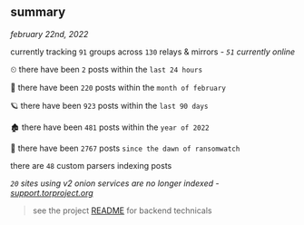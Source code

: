 
## summary
_february 22nd, 2022_

currently tracking `91` groups across `130` relays & mirrors - _`51` currently online_

⏲ there have been `2` posts within the `last 24 hours`

🦈 there have been `220` posts within the `month of february`

🪐 there have been `923` posts within the `last 90 days`

🏚 there have been `481` posts within the `year of 2022`

🦕 there have been `2767` posts `since the dawn of ransomwatch`

there are `48` custom parsers indexing posts

_`20` sites using v2 onion services are no longer indexed - [support.torproject.org](https://support.torproject.org/onionservices/v2-deprecation/)_

> see the project [README](https://github.com/thetanz/ransomwatch#ransomwatch--) for backend technicals
